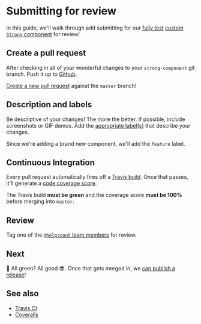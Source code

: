 # Submitting for review

In this guide, we'll walk through add submitting for our [fully test](testing.md) [custom `Strong` component](creating.md) for review!

## Create a pull request

After checking in all of your wonderful changes to your `strong-component` git branch. Push it up to [Github](https://github.com/helpscout/blue).

[Create a new pull request](https://github.com/helpscout/hsds-react/compare) against the `master` branch!

## Description and labels

Be descriptive of your changes! The more the better. If possible, include screenshots or GIF demos. Add the [appropriate label(s)](https://github.com/helpscout/hsds-react/labels) that describe your changes.

Since we're adding a brand new component, we'll add the `feature` label.

## Continuous Integration

Every pull request automatically fires off a [Travis build](https://travis-ci.org/helpscout/blue). Once that passes, it'll generate a [code coverage score](https://coveralls.io/).

The Travis build **must be green** and the coverage score **must be 100%** before merging into `master`.

## Review

Tag one of the [`@helpscout` team members](https://github.com/helpscout/hsds-react/graphs/contributors) for review.

## Next

🚀 All green? All good 😎. Once that gets merged in, we [can publish a release](release.md)!

## See also

* [Travis CI](https://travis-ci.org/)
* [Coveralls](https://coveralls.io/)
